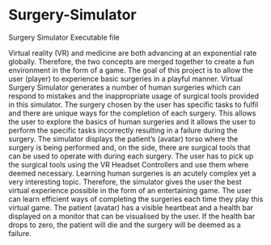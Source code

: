 # Surgery-Simulator
Surgery Simulator Executable file

Virtual reality (VR) and medicine are both advancing at an exponential rate globally. Therefore, the two concepts are merged together to create a fun environment in the form of a game. The goal of this project is to allow the user (player) to experience basic surgeries in a playful manner.
Virtual Surgery Simulator generates a number of human surgeries which can respond to mistakes and the inappropriate usage of surgical tools provided in this simulator. The surgery chosen by the user has specific tasks to fulfil and there are unique ways for the completion of each surgery. This allows the user to explore the basics of human surgeries and it allows the user to perform the specific tasks incorrectly resulting in a failure during the surgery. The simulator displays the patient’s (avatar) torso where the surgery is being performed and, on the side, there are surgical tools that can be used to operate with during each surgery. The user has to pick up the surgical tools using the VR Headset Controllers and use them where deemed necessary. 
Learning human surgeries is an acutely complex yet a very interesting topic. Therefore, the simulator gives the user the best virtual experience possible in the form of an entertaining game. The user can learn efficient ways of completing the surgeries each time they play this virtual game. The patient (avatar) has a visible heartbeat and a health bar displayed on a monitor that can be visualised by the user. If the health bar drops to zero, the patient will die and the surgery will be deemed as a failure. 

